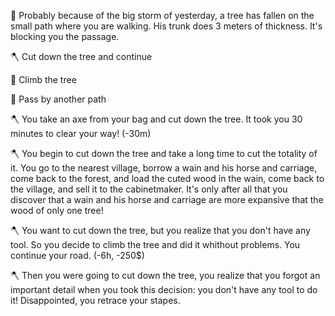 🌳 Probably because of the big storm of yesterday, a tree has fallen on the small path where you are walking. His trunk does 3 meters of thickness. It's blocking you the passage.

🪓 Cut down the tree and continue

🧗 Climb the tree

🚶 Pass by another path


🪓 You take an axe from your bag and cut down the tree. It took you 30 minutes to clear your way! (-30m)

🪓 You begin to cut down the tree and take a long time to cut the totality of it. You go to the nearest village, borrow a wain and his horse and carriage, come back to the forest, and load the cuted wood in the wain, come back to the village, and sell it to the cabinetmaker. It's only after all that you discover that a wain and his horse and carriage are more expansive that the wood of only one tree!

🪓 You want to cut down the tree, but you realize that you don't have any tool. So you decide to climb the tree and did it whithout problems. You continue your road. (-6h, -250$)

🪓 Then you were going to cut down the tree, you realize that you forgot an important detail when you took this decision: you don't have any tool to do it! Disappointed, you retrace your stapes.
